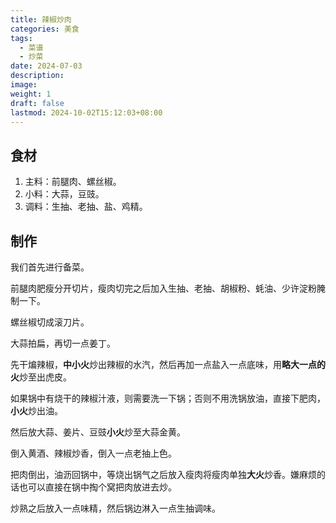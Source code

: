 ```yaml
---
title: 辣椒炒肉
categories: 美食
tags:
  - 菜谱
  - 炒菜
date: 2024-07-03
description: 
image: 
weight: 1
draft: false
lastmod: 2024-10-02T15:12:03+08:00
---
```



## 食材

1. 主料：前腿肉、螺丝椒。
2. 小料：大蒜，豆豉。
3. 调料：生抽、老抽、盐、鸡精。

## 制作

我们首先进行备菜。

前腿肉肥瘦分开切片，瘦肉切完之后加入生抽、老抽、胡椒粉、蚝油、少许淀粉腌制一下。

螺丝椒切成滚刀片。

大蒜拍扁，再切一点姜丁。

先干煸辣椒，**中小火**炒出辣椒的水汽，然后再加一点盐入一点底味，用**略大一点的火**炒至出虎皮。

如果锅中有烧干的辣椒汁液，则需要洗一下锅；否则不用洗锅放油，直接下肥肉，**小火**炒出油。

然后放大蒜、姜片、豆豉**小火**炒至大蒜金黄。

倒入黄酒、辣椒炒香，倒入一点老抽上色。

把肉倒出，油沥回锅中，等烧出锅气之后放入瘦肉将瘦肉单独**大火**炒香。嫌麻烦的话也可以直接在锅中掏个窝把肉放进去炒。

炒熟之后放入一点味精，然后锅边淋入一点生抽调味。



